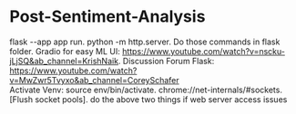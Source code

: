 # Post-Sentiment-Analysis
flask --app app run. 
python -m http.server. 
Do those commands in flask folder. 
Gradio for easy ML UI: https://www.youtube.com/watch?v=nscku-jLjSQ&ab_channel=KrishNaik. 
Discussion Forum Flask: https://www.youtube.com/watch?v=MwZwr5Tvyxo&ab_channel=CoreySchafer  
Activate Venv: source env/bin/activate. 
chrome://net-internals/#sockets. 
[Flush socket pools]. 
do the above two things if web server access issues